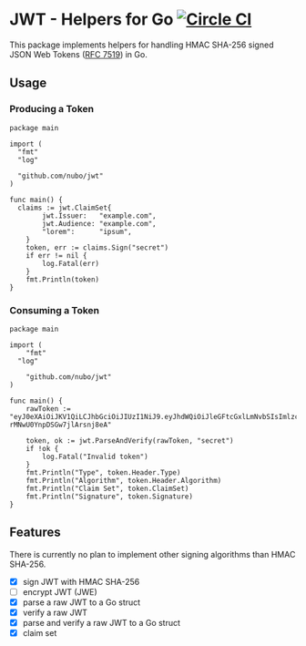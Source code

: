 # JWT - Helpers for Go [![Circle CI](https://circleci.com/gh/nubo/jwt/tree/develop.svg?style=svg)](https://circleci.com/gh/nubo/jwt/tree/develop)

This package implements helpers for handling HMAC SHA-256 signed JSON Web Tokens ([RFC 7519](https://tools.ietf.org/html/rfc7519)) in Go.

## Usage

### Producing a Token

```
package main

import (
  "fmt"
  "log"

  "github.com/nubo/jwt"
)

func main() {
  claims := jwt.ClaimSet{
		jwt.Issuer:   "example.com",
		jwt.Audience: "example.com",
		"lorem":      "ipsum",
	}
	token, err := claims.Sign("secret")
	if err != nil {
		log.Fatal(err)
	}
	fmt.Println(token)
}
```

### Consuming a Token

```
package main

import (
	"fmt"
  "log"

	"github.com/nubo/jwt"
)

func main() {
	rawToken := "eyJ0eXAiOiJKV1QiLCJhbGciOiJIUzI1NiJ9.eyJhdWQiOiJleGFtcGxlLmNvbSIsImlzcyI6ImV4YW1wbGUuY29tIiwibG9yZW0iOiJpcHN1bSJ9.VhJwcvoGPhr_sY_YG6-rMNwU0YnpDSGw7jlArsnj8eA"

	token, ok := jwt.ParseAndVerify(rawToken, "secret")
	if !ok {
		log.Fatal("Invalid token")
	}
	fmt.Println("Type", token.Header.Type)
	fmt.Println("Algorithm", token.Header.Algorithm)
	fmt.Println("Claim Set", token.ClaimSet)
	fmt.Println("Signature", token.Signature)
}
```

## Features

There is currently no plan to implement other signing algorithms than HMAC
SHA-256.

- [x] sign JWT with HMAC SHA-256
- [ ] encrypt JWT (JWE)
- [x] parse a raw JWT to a Go struct
- [x] verify a raw JWT
- [x] parse and verify a raw JWT to a Go struct
- [x] claim set
